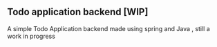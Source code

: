 ## Todo application backend [WIP]
A simple Todo Application backend 
made using spring and Java , still 
a work in progress
